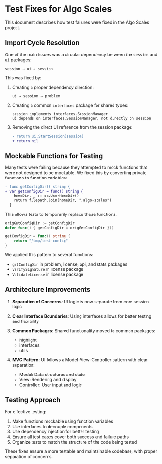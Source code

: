 # Test Fixes for Algo Scales

This document describes how test failures were fixed in the Algo Scales project.

## Import Cycle Resolution

One of the main issues was a circular dependency between the `session` and `ui` packages:

```
session → ui → session
```

This was fixed by:

1. Creating a proper dependency direction:
   ```
   ui → session → problem
   ```

2. Creating a common `interfaces` package for shared types:
   ```
   session implements interfaces.SessionManager
   ui depends on interfaces.SessionManager, not directly on session
   ```

3. Removing the direct UI reference from the session package:
   ```diff
   - return ui.StartSession(session)
   + return nil
   ```

## Mockable Functions for Testing

Many tests were failing because they attempted to mock functions that were not designed to be mockable. We fixed this by converting private functions to function variables:

```diff
- func getConfigDir() string {
+ var getConfigDir = func() string {
    homeDir, _ := os.UserHomeDir()
    return filepath.Join(homeDir, ".algo-scales")
  }
```

This allows tests to temporarily replace these functions:

```go
origGetConfigDir := getConfigDir
defer func() { getConfigDir = origGetConfigDir }()

getConfigDir = func() string {
    return "/tmp/test-config"
}
```

We applied this pattern to several functions:

- `getConfigDir` in problem, license, api, and stats packages
- `verifySignature` in license package
- `ValidateLicense` in license package

## Architecture Improvements

1. **Separation of Concerns**: UI logic is now separate from core session logic

2. **Clear Interface Boundaries**: Using interfaces allows for better testing and flexibility

3. **Common Packages**: Shared functionality moved to common packages:
   - highlight
   - interfaces
   - utils

4. **MVC Pattern**: UI follows a Model-View-Controller pattern with clear separation:
   - Model: Data structures and state
   - View: Rendering and display
   - Controller: User input and logic

## Testing Approach

For effective testing:

1. Make functions mockable using function variables
2. Use interfaces to decouple components
3. Use dependency injection for better testing
4. Ensure all test cases cover both success and failure paths
5. Organize tests to match the structure of the code being tested

These fixes ensure a more testable and maintainable codebase, with proper separation of concerns.